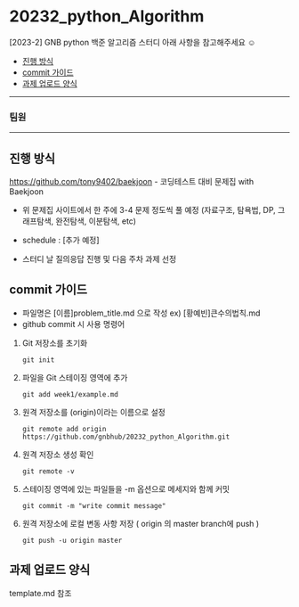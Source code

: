 # 20232_python_Algorithm
[2023-2] GNB python 백준 알고리즘 스터디
아래 사항을 참고해주세요 ☺️

- [진행 방식](#진행-방식)
- [commit 가이드](#commit-가이드)
- [과제 업로드 양식](#과제-업로드-양식)
  
---


### 팀원

----

## 진행 방식
https://github.com/tony9402/baekjoon - 코딩테스트 대비 문제집 with Baekjoon

- 위 문제집 사이트에서 한 주에 3-4 문제 정도씩 풀 예정 (자료구조, 탐욕법, DP, 그래프탐색, 완전탐색, 이분탐색, etc)

- schedule : [추가 예정]

- 스터디 날 질의응답 진행 및 다음 주차 과제 선정

## commit 가이드

- 파일명은 [이름]problem_title.md 으로 작성 ex) [황예빈]큰수의법칙.md
- github commit 시 사용 명령어

1. Git 저장소를 초기화


    `git init`
     <br>

     
2. 파일을 Git 스테이징 영역에 추가


     `git add week1/example.md`

   

3. 원격 저장소를 (origin)이라는 이름으로 설정


    `git remote add origin https://github.com/gnbhub/20232_python_Algorithm.git`
    <br>

    

4. 원격 저장소 생성 확인


    `git remote -v`
    <br>

5. 스테이징 영역에 있는 파일들을 -m 옵션으로 메세지와 함께 커밋


    `git commit -m "write commit message"`
    <br>



6. 원격 저장소에 로컬 변동 사항 저장 ( origin 의 master branch에 push )


    `git push -u origin master`


## 과제 업로드 양식 

template.md 참조 








